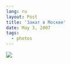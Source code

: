 ```yaml
---
lang: ru
layout: Post
title: 'Закат в Москве'
date: May 3, 2007
tags:
  - photos
---
```


![](/images/blog/Sapegin-Artem-20D-2007-05-02-311-1169.jpg)
